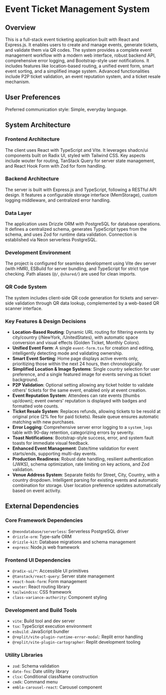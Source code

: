 # Event Ticket Management System

## Overview
This is a full-stack event ticketing application built with React and Express.js. It enables users to create and manage events, generate tickets, and validate them via QR codes. The system provides a complete event management workflow with a modern web interface, robust backend API, comprehensive error logging, and Bootstrap-style user notifications. It includes features like location-based routing, a unified event form, smart event sorting, and a simplified image system. Advanced functionalities include P2P ticket validation, an event reputation system, and a ticket resale mechanism.

## User Preferences
Preferred communication style: Simple, everyday language.

## System Architecture

### Frontend Architecture
The client uses React with TypeScript and Vite. It leverages shadcn/ui components built on Radix UI, styled with Tailwind CSS. Key aspects include wouter for routing, TanStack Query for server state management, and React Hook Form with Zod for form handling.

### Backend Architecture
The server is built with Express.js and TypeScript, following a RESTful API design. It features a configurable storage interface (MemStorage), custom logging middleware, and centralized error handling.

### Data Layer
The application uses Drizzle ORM with PostgreSQL for database operations. It defines a centralized schema, generates TypeScript types from the schema, and uses Zod for runtime data validation. Connection is established via Neon serverless PostgreSQL.

### Development Environment
The project is configured for seamless development using Vite dev server (with HMR), ESBuild for server bundling, and TypeScript for strict type checking. Path aliases (`@/`, `@shared/`) are used for clean imports.

### QR Code System
The system includes client-side QR code generation for tickets and server-side validation through QR data lookup, complemented by a web-based QR scanner interface.

### Key Features & Design Decisions
- **Location-Based Routing**: Dynamic URL routing for filtering events by city/country (/NewYork, /UnitedStates), with automatic space conversion and visual effects (Golden Ticket, Monthly Colors).
- **Unified Event Form**: A single `event-form.tsx` for creation and editing, intelligently detecting mode and validating ownership.
- **Smart Event Sorting**: Home page displays active events only, prioritizing those within the next 24 hours, then chronologically.
- **Simplified Location & Image Systems**: Single country selection for user preference, and a single featured image for events serving as ticket background.
- **P2P Validation**: Optional setting allowing any ticket holder to validate others' tickets for the same event, enabled only at event creation.
- **Event Reputation System**: Attendees can rate events (thumbs up/down); event owners' reputation is displayed with badges and formatted vote counts.
- **Ticket Resale System**: Replaces refunds, allowing tickets to be resold at original price (2% fee for paid tickets). Resale queue ensures automatic matching with new purchases.
- **Error Logging**: Comprehensive server error logging to a `system_logs` table with 90-day retention, categorizing errors by severity.
- **Toast Notifications**: Bootstrap-style success, error, and system fault toasts for immediate visual feedback.
- **Enhanced Event Management**: Date/time validation for event starts/ends, supporting multi-day events.
- **Production Readiness**: Robust date handling, resilient authentication (JWKS), schema optimization, rate limiting on key actions, and Zod validation.
- **Venue Address System**: Separate fields for Street, City, Country, with a country dropdown. Intelligent parsing for existing events and automatic combination for storage. User location preference updates automatically based on event activity.

## External Dependencies

### Core Framework Dependencies
- `@neondatabase/serverless`: Serverless PostgreSQL driver
- `drizzle-orm`: Type-safe ORM
- `drizzle-kit`: Database migrations and schema management
- `express`: Node.js web framework

### Frontend UI Dependencies
- `@radix-ui/*`: Accessible UI primitives
- `@tanstack/react-query`: Server state management
- `react-hook-form`: Form management
- `wouter`: React routing library
- `tailwindcss`: CSS framework
- `class-variance-authority`: Component styling

### Development and Build Tools
- `vite`: Build tool and dev server
- `tsx`: TypeScript execution environment
- `esbuild`: JavaScript bundler
- `@replit/vite-plugin-runtime-error-modal`: Replit error handling
- `@replit/vite-plugin-cartographer`: Replit development tooling

### Utility Libraries
- `zod`: Schema validation
- `date-fns`: Date utility library
- `clsx`: Conditional className construction
- `cmdk`: Command menu
- `embla-carousel-react`: Carousel component